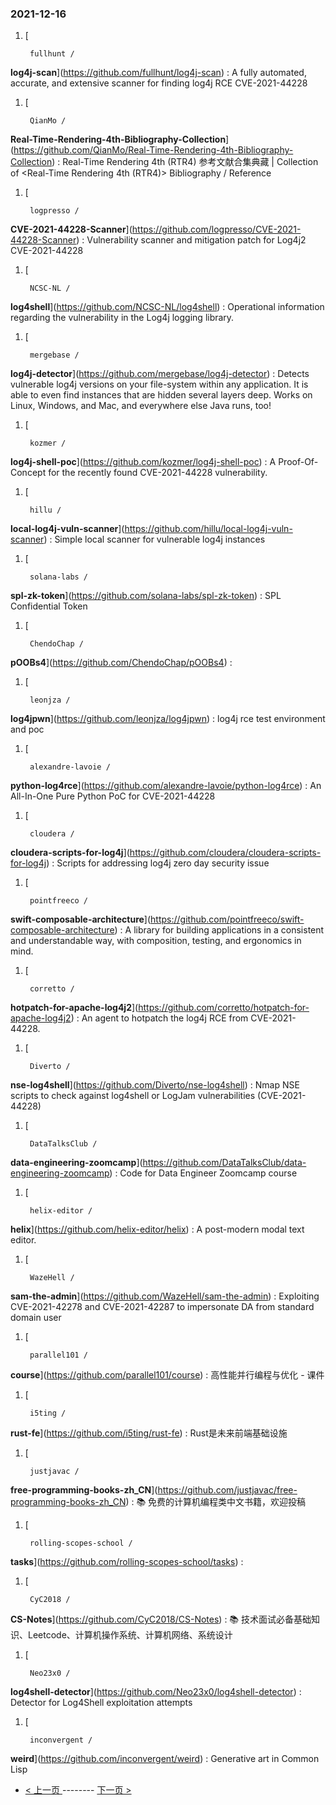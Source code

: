 ### 2021-12-16 
1. [
    

        fullhunt /
**log4j-scan**](https://github.com/fullhunt/log4j-scan) : A fully automated, accurate, and extensive scanner for finding log4j RCE CVE-2021-44228
1. [
    

        QianMo /
**Real-Time-Rendering-4th-Bibliography-Collection**](https://github.com/QianMo/Real-Time-Rendering-4th-Bibliography-Collection) : Real-Time Rendering 4th (RTR4) 参考文献合集典藏 | Collection of <Real-Time Rendering 4th (RTR4)> Bibliography / Reference
1. [
    

        logpresso /
**CVE-2021-44228-Scanner**](https://github.com/logpresso/CVE-2021-44228-Scanner) : Vulnerability scanner and mitigation patch for Log4j2 CVE-2021-44228
1. [
    

        NCSC-NL /
**log4shell**](https://github.com/NCSC-NL/log4shell) : Operational information regarding the vulnerability in the Log4j logging library.
1. [
    

        mergebase /
**log4j-detector**](https://github.com/mergebase/log4j-detector) : Detects vulnerable log4j versions on your file-system within any application. It is able to even find instances that are hidden several layers deep. Works on Linux, Windows, and Mac, and everywhere else Java runs, too!
1. [
    

        kozmer /
**log4j-shell-poc**](https://github.com/kozmer/log4j-shell-poc) : A Proof-Of-Concept for the recently found CVE-2021-44228 vulnerability.
1. [
    

        hillu /
**local-log4j-vuln-scanner**](https://github.com/hillu/local-log4j-vuln-scanner) : Simple local scanner for vulnerable log4j instances
1. [
    

        solana-labs /
**spl-zk-token**](https://github.com/solana-labs/spl-zk-token) : SPL Confidential Token
1. [
    

        ChendoChap /
**pOOBs4**](https://github.com/ChendoChap/pOOBs4) : 
1. [
    

        leonjza /
**log4jpwn**](https://github.com/leonjza/log4jpwn) : log4j rce test environment and poc
1. [
    

        alexandre-lavoie /
**python-log4rce**](https://github.com/alexandre-lavoie/python-log4rce) : An All-In-One Pure Python PoC for CVE-2021-44228
1. [
    

        cloudera /
**cloudera-scripts-for-log4j**](https://github.com/cloudera/cloudera-scripts-for-log4j) : Scripts for addressing log4j zero day security issue
1. [
    

        pointfreeco /
**swift-composable-architecture**](https://github.com/pointfreeco/swift-composable-architecture) : A library for building applications in a consistent and understandable way, with composition, testing, and ergonomics in mind.
1. [
    

        corretto /
**hotpatch-for-apache-log4j2**](https://github.com/corretto/hotpatch-for-apache-log4j2) : An agent to hotpatch the log4j RCE from CVE-2021-44228.
1. [
    

        Diverto /
**nse-log4shell**](https://github.com/Diverto/nse-log4shell) : Nmap NSE scripts to check against log4shell or LogJam vulnerabilities (CVE-2021-44228)
1. [
    

        DataTalksClub /
**data-engineering-zoomcamp**](https://github.com/DataTalksClub/data-engineering-zoomcamp) : Code for Data Engineer Zoomcamp course
1. [
    

        helix-editor /
**helix**](https://github.com/helix-editor/helix) : A post-modern modal text editor.
1. [
    

        WazeHell /
**sam-the-admin**](https://github.com/WazeHell/sam-the-admin) : Exploiting CVE-2021-42278 and CVE-2021-42287 to impersonate DA from standard domain user
1. [
    

        parallel101 /
**course**](https://github.com/parallel101/course) : 高性能并行编程与优化 - 课件
1. [
    

        i5ting /
**rust-fe**](https://github.com/i5ting/rust-fe) : Rust是未来前端基础设施
1. [
    

        justjavac /
**free-programming-books-zh_CN**](https://github.com/justjavac/free-programming-books-zh_CN) : 📚 免费的计算机编程类中文书籍，欢迎投稿
1. [
    

        rolling-scopes-school /
**tasks**](https://github.com/rolling-scopes-school/tasks) : 
1. [
    

        CyC2018 /
**CS-Notes**](https://github.com/CyC2018/CS-Notes) : 📚 技术面试必备基础知识、Leetcode、计算机操作系统、计算机网络、系统设计
1. [
    

        Neo23x0 /
**log4shell-detector**](https://github.com/Neo23x0/log4shell-detector) : Detector for Log4Shell exploitation attempts
1. [
    

        inconvergent /
**weird**](https://github.com/inconvergent/weird) : Generative art in Common Lisp 

- [ < 上一页 ](https://github.com/able8/github-trending-daily-record/blob/master/2021-12-15.md) -------- [ 下一页 > ](https://github.com/able8/github-trending-daily-record/blob/master/2021-12-17.md)